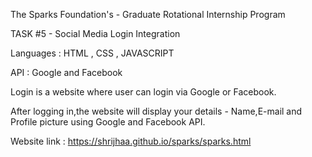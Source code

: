 The Sparks Foundation's - Graduate Rotational Internship Program

TASK #5 - Social Media Login Integration

Languages : HTML , CSS , JAVASCRIPT

API : Google and Facebook

Login is a website where user can login via Google or Facebook.

After logging in,the website will display your details - Name,E-mail and Profile picture using Google and Facebook API.

Website link : https://shrijhaa.github.io/sparks/sparks.html

